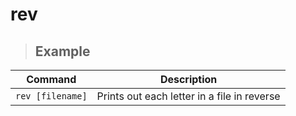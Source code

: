 # rev

> ## **Example**

| **Command**   | **Description**   | 
| --------------|-------------------|
| `rev [filename]` | Prints out each letter in a file in reverse |